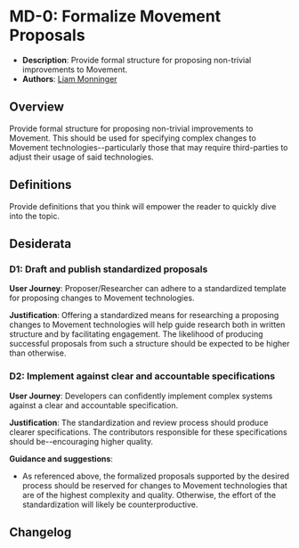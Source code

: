 # MD-0: Formalize Movement Proposals
- **Description**: Provide formal structure for proposing non-trivial improvements to Movement.
- **Authors**: [Liam Monninger](mailto:liam@movementlabs.xyz)

## Overview

Provide formal structure for proposing non-trivial improvements to Movement. This should be used for specifying complex changes to Movement technologies--particularly those that may require third-parties to adjust their usage of said technologies.

## Definitions

Provide definitions that you think will empower the reader to quickly dive into the topic.

## Desiderata

### D1: Draft and publish standardized proposals

**User Journey**: Proposer/Researcher can adhere to a standardized template for proposing changes to Movement technologies.

**Justification**: Offering a standardized means for researching a proposing changes to Movement technologies will help guide research both in written structure and by facilitating engagement. The likelihood of producing successful proposals from such a structure should be expected to be higher than otherwise.

### D2: Implement against clear and accountable specifications

**User Journey**: Developers can confidently implement complex systems against a clear and accountable specification.

**Justification**: The standardization and review process should produce clearer specifications. The contributors responsible for these specifications should be--encouraging higher quality.

**Guidance and suggestions**:

- As referenced above, the formalized proposals supported by the desired process should be reserved for changes to Movement technologies that are of the highest complexity and quality. Otherwise, the effort of the standardization will likely be counterproductive.

## Changelog
